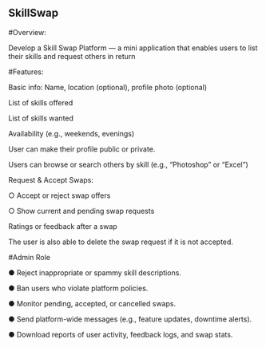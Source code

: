 ## SkillSwap
#Overview:

Develop a Skill Swap Platform — a mini application that enables users to list their skills and
request others in return


#Features:

Basic info: Name, location (optional), profile photo (optional)

List of skills offered

List of skills wanted

Availability (e.g., weekends, evenings)

User can make their profile public or private.

Users can browse or search others by skill (e.g., “Photoshop” or “Excel”)

Request & Accept Swaps:

○ Accept or reject swap offers

○ Show current and pending swap requests

Ratings or feedback after a swap

The user is also able to delete the swap request if it is not accepted.


#Admin Role

● Reject inappropriate or spammy skill descriptions.

● Ban users who violate platform policies.

● Monitor pending, accepted, or cancelled swaps.

● Send platform-wide messages (e.g., feature updates, downtime alerts).

● Download reports of user activity, feedback logs, and swap stats.

